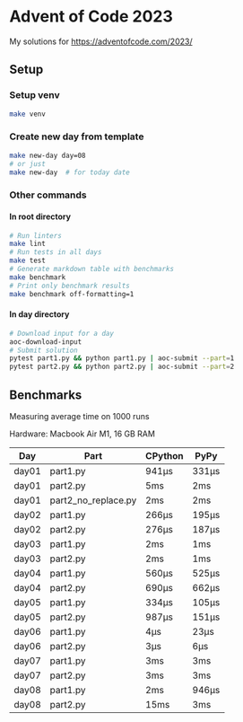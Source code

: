 # Advent of Code 2023

My solutions for https://adventofcode.com/2023/

## Setup

### Setup venv

```bash
make venv
```

### Create new day from template

```bash
make new-day day=08
# or just
make new-day  # for today date
```

### Other commands

#### In root directory

```bash
# Run linters
make lint
# Run tests in all days
make test
# Generate markdown table with benchmarks
make benchmark
# Print only benchmark results
make benchmark off-formatting=1
```

#### In day directory

```bash
# Download input for a day
aoc-download-input
# Submit solution
pytest part1.py && python part1.py | aoc-submit --part=1
pytest part2.py && python part2.py | aoc-submit --part=2
```

## Benchmarks

Measuring average time on 1000 runs

Hardware: Macbook Air M1, 16 GB RAM

| Day   | Part                 | CPython | PyPy  |
|-------|----------------------|---------|-------|
| day01 | part1.py             | 941μs   | 331μs |
| day01 | part2.py             | 5ms     | 2ms   |
| day01 |  part2_no_replace.py | 2ms     | 2ms   |
| day02 | part1.py             | 266μs   | 195μs |
| day02 | part2.py             | 276μs   | 187μs |
| day03 | part1.py             | 2ms     | 1ms   |
| day03 | part2.py             | 2ms     | 1ms   |
| day04 | part1.py             | 560μs   | 525μs |
| day04 | part2.py             | 690μs   | 662μs |
| day05 | part1.py             | 334μs   | 105μs |
| day05 | part2.py             | 987μs   | 151μs |
| day06 | part1.py             | 4μs     | 23μs  |
| day06 | part2.py             | 3μs     | 6μs   |
| day07 | part1.py             | 3ms     | 3ms   |
| day07 | part2.py             | 3ms     | 3ms   |
| day08 | part1.py             | 2ms     | 946μs |
| day08 | part2.py             | 15ms    | 3ms   |
